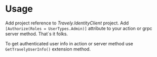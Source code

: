 # Usage

Add project reference to *Travely.IdentityClient* project.
Add `[Authorize(Roles = UserTypes.Admin)]` attribute to your action or grpc server method. That`s it folks.

To get authenticated user info in action or server method use `GetTravelyUserInfo()` extension method.
